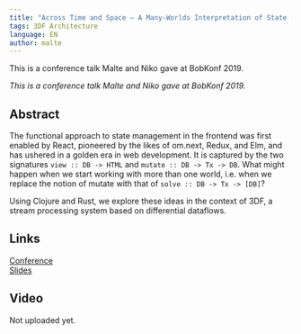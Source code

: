```yaml
---
title: "Across Time and Space — A Many-Worlds Interpretation of State [talk]"
tags: 3DF Architecture
language: EN
author: malte
---
```


This is a conference talk Malte and Niko gave at BobKonf 2019.

<!--abstract-->
  
*This is a conference talk Malte and Niko gave at BobKonf 2019.*
  
## Abstract

The functional approach to state management in the frontend was first enabled by React, pioneered by the likes of om.next, Redux, and Elm, and has ushered in a golden era in web development. It is captured by the two signatures `view :: DB -> HTML` and `mutate :: DB -> Tx -> DB`. What might happen when we start working with more than one world, i.e. when we replace the notion of mutate with that of `solve :: DB -> Tx -> [DB]`?

Using Clojure and Rust, we explore these ideas in the context of 3DF, a stream processing system based on differential dataflows.

## Links

[Conference](https://bobkonf.de/2019/goebel-sandstede.html)<br />
[Slides](https://github.com/li1/talks/raw/master/bobkonf.pdf)

## Video

Not uploaded yet.

<br />


